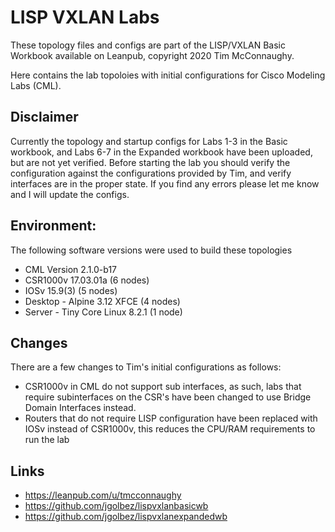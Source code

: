 # LISP VXLAN Labs

These topology files and configs are part of the LISP/VXLAN Basic Workbook available on Leanpub, copyright 2020 Tim McConnaughy.

Here contains the lab topoloies with initial configurations for Cisco Modeling Labs (CML).

## Disclaimer
Currently the topology and startup configs for Labs 1-3 in the Basic workbook, and Labs 6-7 in the Expanded workbook have been uploaded, but are not yet verified.  Before starting the lab you should verify the configuration against the configurations provided by Tim, and verify interfaces are in the proper state.  If you find any errors please let me know and I will update the configs.

## Environment:
The following software versions were used to build these topologies
 - CML Version 2.1.0-b17
 - CSR1000v 17.03.01a (6 nodes)
 - IOSv 15.9(3) (5 nodes)
 - Desktop - Alpine 3.12 XFCE (4 nodes)
 - Server - Tiny Core Linux 8.2.1 (1 node)
 

## Changes
There are a few changes to Tim's initial configurations as follows:
 - CSR1000v in CML do not support sub interfaces, as such, labs that require subinterfaces on the CSR's have been changed to use Bridge Domain Interfaces instead.
 - Routers that do not require LISP configuration have been replaced with IOSv instead of CSR1000v, this reduces the CPU/RAM requirements to run the lab

## Links
 - https://leanpub.com/u/tmcconnaughy
 - https://github.com/jgolbez/lispvxlanbasicwb
 - https://github.com/jgolbez/lispvxlanexpandedwb

